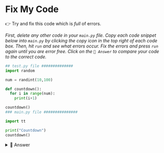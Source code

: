 # Fix My Code

👉 Try and fix this code which is *full* of errors.

*First, delete any other code in your `main.py` file. Copy each code snippet below into `main.py` by clicking the copy icon in the top right of each code box. Then, hit `run` and see what errors occur. Fix the errors and press `run` again until you are error free. Click on the `👀 Answer` to compare your code to the correct code.*

```python
## test.py file ##############
import random

num = randint(10,100)

def countdown():
  for i in range(num):
    print(i+1)

countdown()
### main.py file ###############

import tt

print("Countdown")
countdown()

```

<details> <summary> 👀 Answer </summary>

```python
## test.py file ##############
import random

num = random.randint(10,100) # Need the random. to refer to the random library

def countdown():
  for i in range(num):
    print(i+1)

# Removed internal subroutine call.

### main.py file ###############

import test as tt # No such file as tt, that's the nickname I want to give the 'test' file

print("Countdown")
tt.countdown() # Referenced 'tt' file nickname before the call.

```

</details>